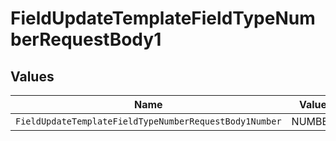 # FieldUpdateTemplateFieldTypeNumberRequestBody1


## Values

| Name                                                   | Value                                                  |
| ------------------------------------------------------ | ------------------------------------------------------ |
| `FieldUpdateTemplateFieldTypeNumberRequestBody1Number` | NUMBER                                                 |